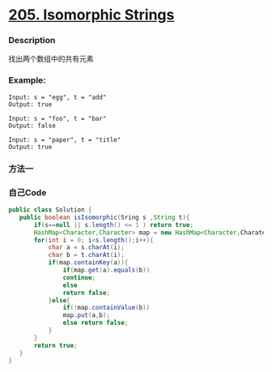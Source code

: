# [205. Isomorphic Strings](https://leetcode.com/problems/isomorphic-strings/description/)


### Description

找出两个数组中的共有元素

### Example:
 

    Input: s = "egg", t = "add"
    Output: true

    Input: s = "foo", t = "bar"
    Output: false

    Input: s = "paper", t = "title"
    Output: true
### 方法一

### 自己Code



```java
public class Solution {
   public boolean isIsomorphic(Sring s ,String t){
       if(s==null || s.length() <= 1 ) return true;
       HashMap<Character,Character> map = new HashMap<Character,Charater>();
       for(int i = 0; i<s.length();i++){
           char a = s.charAt(i);
           char b = t.charAt(i);
           if(map.containKey(a)){
               if(map.get(a).equals(b))
               continue;
               else
               return false;
           }else{
               if(!map.containValue(b))
               map.put(a,b);
               else return false;
           }
       }
       return true;
   }
}
```
